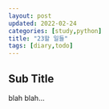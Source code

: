 ```yaml
---
layout: post
updated: 2022-02-24
categories: [study,python]
title: "23할 일들"
tags: [diary,todo]
---
```


## Sub Title

blah blah...